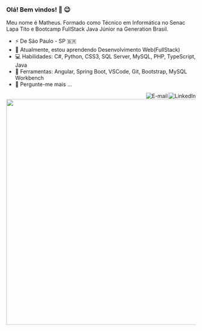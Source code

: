 
### Olá! Bem vindos! 👋 😉

Meu nome é Matheus. Formado como Técnico em Informática no Senac Lapa Tito e Bootcamp FullStack Java Júnior na Generation Brasil.

-  ⚡ De São Paulo - SP 🇧🇷
- 🌱 Atualmente, estou aprendendo Desenvolvimento Web(FullStack)
- 💻 Habilidades: C#, Python, CSS3, SQL Server, MySQL, PHP, TypeScript, Java
- 💼 Ferramentas: Angular, Spring Boot, VSCode, Git, Bootstrap, MySQL Workbench
- 💬 Pergunte-me mais ...


<a href="https://www.linkedin.com/in/matheus-monteiro-41b54a181/">
  <img align="right" alt="LinkedIn" src="https://img.shields.io/badge/-LinkedIn-blue?style=flat-square&logo=Linkedin&logoColor=white&link=https://www.linkedin.com/in/isadora-rodrigues-stangarlin-48402b141/"/>
</a>
<a href="mailto:matheus.malmeida7@gmail.com">
  <img align="right" alt="E-mail" src="https://img.shields.io/badge/-Fale%20comigo!-brightgreen"/>
</a>
<div align="center">
<img src="https://user-images.githubusercontent.com/42879442/146641244-6f99f938-c8c7-427a-be00-63fb10327f47.png" width="600" align="center">
</div>
